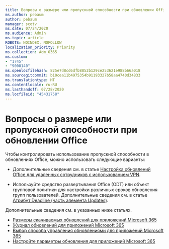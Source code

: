 ```yaml
---
title: Вопросы о размере или пропускной способности при обновлении Office
ms.author: pebaum
author: pebaum
manager: scotv
ms.date: 07/24/2020
ms.audience: Admin
ms.topic: article
ROBOTS: NOINDEX, NOFOLLOW
localization_priority: Priority
ms.collection: Adm_O365
ms.custom:
- "1745"
- "9000140"
ms.openlocfilehash: 825e7d8cd6dfb8852b129ce253621e988b66a018
ms.sourcegitcommit: b10cea11b4975354b91193327b58aa4740d34833
ms.translationtype: HT
ms.contentlocale: ru-RU
ms.lasthandoff: 07/28/2020
ms.locfileid: "45431758"
---
```

# <a name="size-or-bandwidth-concerns-with-office-updates"></a>Вопросы о размере или пропускной способности при обновлении Office

Чтобы контролировать использование пропускной способности в обновлениях Office, можно использовать следующие варианты:

-   Дополнительные сведения см. в статье [Настройка обновлений Office для удаленных сотрудников с использованием VPN](https://techcommunity.microsoft.com/t5/office-365-blog/configuring-office-365-proplus-updates-for-remote-workers-using/ba-p/1253491).  
    
-   Используйте средство развертывания Office (ODT) или объект групповой политики для настройки различных сроков обновления групп пользователей. Дополнительные сведения см. в статье [Атрибут Deadline (часть элемента Updates)](https://docs.microsoft.com/deployoffice/configuration-options-for-the-office-2016-deployment-tool#deadline-attribute-part-of-updates-element).
    
Дополнительные сведения см. в указанных ниже статьях.  
- [Размеры скачиваемых обновлений для приложений Microsoft 365](https://docs.microsoft.com/officeupdates/download-sizes-office365-proplus-updates)  
- [Журнал обновлений для приложений Microsoft 365](https://docs.microsoft.com/officeupdates/update-history-microsoft365-apps-by-date)  
- [Выбор способа управления обновлениями для приложений Microsoft 365](https://docs.microsoft.com/deployoffice/choose-how-manage-updates-microsoft-365-apps)  
- [Настройте параметры обновления для приложений Microsoft 365](https://docs.microsoft.com/deployoffice/configure-update-settings-microsoft-365-apps)